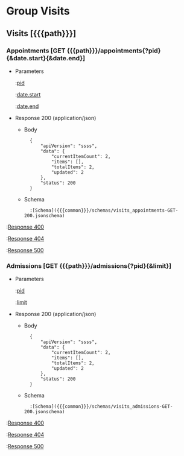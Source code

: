 # Group Visits

## Visits [{{{path}}}]

### Appointments [GET {{{path}}}/appointments{?pid}{&date.start}{&date.end}]

+ Parameters

    :[pid]({{{common}}}/parameters/pid.md)

    :[date.start]({{{common}}}/parameters/date.start.md)

    :[date.end]({{{common}}}/parameters/date.end.md)


+ Response 200 (application/json)

    + Body

            {
                "apiVersion": "ssss",
                "data": {
                    "currentItemCount": 2,
                    "items": [],
                    "totalItems": 2,
                    "updated": 2
                },
                "status": 200
            }

    + Schema

            :[Schema]({{{common}}}/schemas/visits_appointments-GET-200.jsonschema)

:[Response 400]({{{common}}}/responses/400.md)

:[Response 404]({{{common}}}/responses/404.md)

:[Response 500]({{{common}}}/responses/500.md)


### Admissions [GET {{{path}}}/admissions{?pid}{&limit}]

+ Parameters

    :[pid]({{{common}}}/parameters/pid.md)

    :[limit]({{{common}}}/parameters/limit.md)


+ Response 200 (application/json)

    + Body

            {
                "apiVersion": "ssss",
                "data": {
                    "currentItemCount": 2,
                    "items": [],
                    "totalItems": 2,
                    "updated": 2
                },
                "status": 200
            }

    + Schema

            :[Schema]({{{common}}}/schemas/visits_admissions-GET-200.jsonschema)

:[Response 400]({{{common}}}/responses/400.md)

:[Response 404]({{{common}}}/responses/404.md)

:[Response 500]({{{common}}}/responses/500.md)

